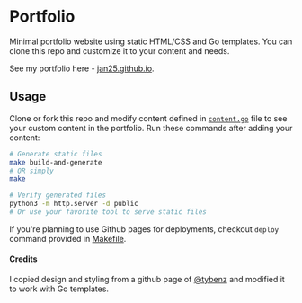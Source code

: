 # Portfolio

Minimal portfolio website using static HTML/CSS and Go templates. You can clone this repo and customize it to your content and needs.

See my portfolio here - [jan25.github.io](http://jan25.github.io/).

## Usage

Clone or fork this repo and modify content defined in [`content.go`](content.go) file to see your custom content in the portfolio. Run these commands after adding your content:

```sh
# Generate static files
make build-and-generate
# OR simply
make

# Verify generated files
python3 -m http.server -d public
# Or use your favorite tool to serve static files
```

If you're planning to use Github pages for deployments, checkout `deploy` command provided in [Makefile](Makefile).

#### Credits

I copied design and styling from a github page of [@tybenz](https://github.com/tybenz) and modified it to work with Go templates.
